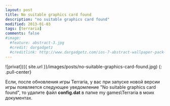 ```yaml
---
layout: post
title: No suitable graphics card found
description: "no suitable graphics card found"
modified: 2013-01-03
tags: [terraria]
comments: false
#image:
  #feature: abstract-3.jpg
  #credit: dargadgetz
  #creditlink: http://www.dargadgetz.com/ios-7-abstract-wallpaper-pack-for-iphone-5-and-ipod-touch-retina/
---
```


![privat]({{ site.url }}/images/posts/no-suitable-graphics-card-found.jpg)
{: .pull-center}


Если, после обновления игры Terraria, у вас при запуске новой версии игры появляется следующее уведомление "No suitable graphics card found", то удалите файл **config.dat** в папке my games\Terraria в моих документах.

